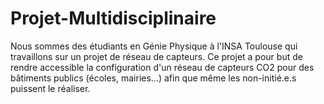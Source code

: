 # Projet-Multidisciplinaire
Nous sommes des étudiants en Génie Physique à l'INSA Toulouse qui travaillons sur un projet de réseau de capteurs. Ce projet a pour but de rendre accessible la configuration d'un réseau de capteurs CO2 pour des bâtiments publics (écoles, mairies...) afin que même les non-initié.e.s puissent le réaliser.
